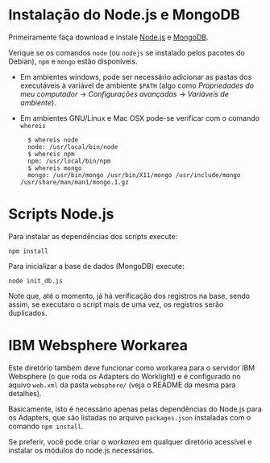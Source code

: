 # Instalação do Node.js e MongoDB

Primeiramente faça download e instale [Node.js](http://nodejs.org/) e [MongoDB](http://www.mongodb.org/).

Verique se os comandos `node` (ou `nodejs` se instalado pelos pacotes do Debian), `npm` e `mongo` estão disponíveis.

* Em ambientes windows, pode ser necessário adicionar as pastas dos executáveis à variável de ambiente `$PATH` 
    (algo como _Propriedades do meu computador_ -> _Configurações avançadas_ -> _Variáveis de ambiente_).
* Em ambientes GNU/Linux e Mac OSX pode-se verificar com o comando `whereis`

        $ whereis node
        node: /usr/local/bin/node
        $ whereis npm
        npm: /usr/local/bin/npm
        $ whereis mongo
        mongo: /usr/bin/mongo /usr/bin/X11/mongo /usr/include/mongo /usr/share/man/man1/mongo.1.gz

# Scripts Node.js

Para instalar as dependências dos scripts execute:

    npm install

Para inicializar a base de dados (MongoDB) execute:

    node init_db.js
    
Note que, até o momento, já há verificação dos registros na base, 
sendo assim, se executaro o script mais de uma vez, os registros 
serão duplicados.

# IBM Websphere Workarea

Este diretório também deve funcionar como workarea para o servidor IBM Websphere (o que roda os 
Adapters do Worklight) e é configurado no aquivo `web.xml` da pasta `websphere/` (veja o README 
da mesma para detalhes).

Basicamente, isto é necessário apenas pelas  dependências do Node.js para os Adapters,
que são listadas no arquivo `packages.json` instaladas com o comando `npm install`.

Se preferir, você pode criar o _workarea_ em qualquer diretório acessível e instalar os
módulos do node.js necessários.